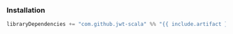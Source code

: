 ### Installation

```scala
libraryDependencies += "com.github.jwt-scala" %% "{{ include.artifact }}" % "9.1.2"
```

